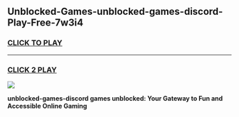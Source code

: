 
## Unblocked-Games-unblocked-games-discord-Play-Free-7w3i4
<h3>
<a href="https://premium76.site?title=unblocked-games-discord&ref=20M">CLICK TO PLAY</a></h3>
<hr>

<h3>
<a href="https://premium76.site?title=unblocked-games-discord&ref=20M">CLICK 2 PLAY</a>
  
</h3>

<a href="https://premium76.site?title=unblocked-games-discord&ref=19M"><img src="https://clearcache.store/games.png"></a>


**unblocked-games-discord games unblocked: Your Gateway to Fun and Accessible Online Gaming**
